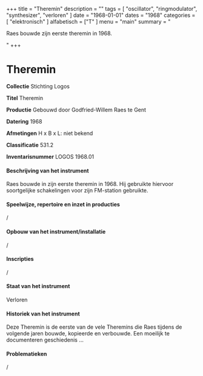 ﻿+++
title = "Theremin"
description = ""
tags = [
    "oscillator",
"ringmodulator",
"synthesizer",
"verloren"
]
date = "1968-01-01"
dates = "1968"
categories = [ "elektronisch"
]
alfabetisch = ["T"
]
menu = "main"
summary = "<p>Raes bouwde zijn eerste theremin in 1968.</p>"
+++

# Theremin

**Collectie**
Stichting Logos

**Titel**
Theremin

**Productie**
Gebouwd door Godfried-Willem Raes te Gent

**Datering**
1968

**Afmetingen**
H x B x L: niet bekend

**Classificatie**
531.2

**Inventarisnummer**
LOGOS 1968.01

#### Beschrijving van het instrument
Raes bouwde in zijn eerste theremin in 1968. Hij gebruikte hiervoor soortgelijke schakelingen voor zijn FM-station gebruikte.

#### Speelwijze, repertoire en inzet in producties
/

#### Opbouw van het instrument/installatie
/

#### Inscripties
/

#### Staat van het instrument
Verloren

#### Historiek van het instrument
Deze Theremin is de eerste van de vele Theremins die Raes tijdens de volgende jaren bouwde, kopieerde en verbouwde. Een moeilijk te documenteren geschiedenis ...

#### Problematieken
/
